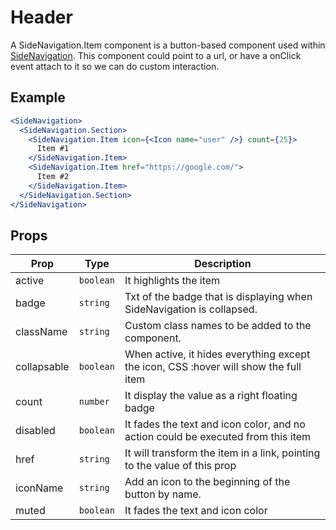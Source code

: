 # Header

A SideNavigation.Item component is a button-based component used within [SideNavigation](../README.md).
This component could point to a url, or have a onClick event attach to it so we can do custom interaction.

## Example

```jsx
<SideNavigation>
  <SideNavigation.Section>
    <SideNavigation.Item icon={<Icon name="user" />} count={25}>
      Item #1
    </SideNavigation.Item>
    <SideNavigation.Item href="https://google.com/">
      Item #2
    </SideNavigation.Item>
  </SideNavigation.Section>
</SideNavigation>
```

## Props

| Prop        | Type      | Description                                                                          |
| ----------- | --------- | ------------------------------------------------------------------------------------ |
| active      | `boolean` | It highlights the item                                                               |
| badge       | `string`  | Txt of the badge that is displaying when SideNavigation is collapsed.                |
| className   | `string`  | Custom class names to be added to the component.                                     |
| collapsable | `boolean` | When active, it hides everything except the icon, CSS :hover will show the full item |
| count       | `number`  | It display the value as a right floating badge                                       |
| disabled    | `boolean` | It fades the text and icon color, and no action could be executed from this item     |
| href        | `string`  | It will transform the item in a link, pointing to the value of this prop             |
| iconName    | `string`  | Add an icon to the beginning of the button by name.                                  |
| muted       | `boolean` | It fades the text and icon color                                                     |
